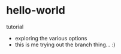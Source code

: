# hello-world
tutorial
* exploring the various options
* this is me trying out the branch thing... :)
